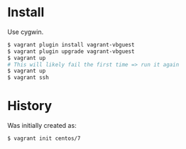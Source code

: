 # Install

Use cygwin.

```sh
$ vagrant plugin install vagrant-vbguest
$ vagrant plugin upgrade vagrant-vbguest
$ vagrant up
# This will likely fail the first time => run it again
$ vagrant up
$ vagrant ssh
```

# History

Was initially created as:

```sh
$ vagrant init centos/7
```
